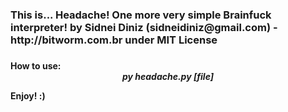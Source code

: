 <h3>This is... Headache! One more very simple Brainfuck interpreter!
by Sidnei Diniz (sidneidiniz@gmail.com) - http://bitworm.com.br
under MIT License<h3>

<h4>How to use:
<center><i>py headache.py [file]</i></center>

Enjoy! :)
<h4>
